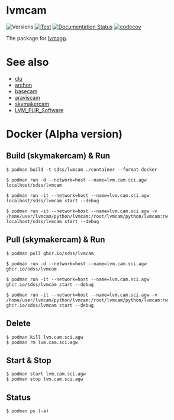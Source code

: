 # lvmcam

![Versions](https://img.shields.io/badge/python->3.8-blue)
[![Test](https://github.com/sdss/lvmcam/actions/workflows/test.yml/badge.svg)](https://github.com/sdss/lvmcam/actions/workflows/test.yml)
[![Documentation Status](https://readthedocs.org/projects/sdss-lvmcam/badge/?version=latest)](https://sdss-lvmcam.readthedocs.io/en/latest/?badge=latest)
[![codecov](https://codecov.io/gh/sdss/lvmcam/branch/main/graph/badge.svg)](https://codecov.io/gh/sdss/lvmcam)

The package for [lvmagp](https://github.com/sdss/lvmagp).

# See also
- [clu](https://github.com/sdss/clu)
- [archon](https://github.com/sdss/archon)
- [basecam](https://github.com/sdss/basecam)
- [araviscam](https://github.com/sdss/araviscam)
- [skymakercam](https://github.com/sdss/skymakercam)
- [LVM_FLIR_Software](https://github.com/sdss/LVM_FLIR_Software)

# Docker (Alpha version)

## Build (skymakercam) & Run

```
$ podman build -t sdss/lvmcam ./container --format docker
```

```
$ podman run -d --network=host --name=lvm.cam.sci.agw localhost/sdss/lvmcam
```

```
$ podman run -it --network=host --name=lvm.cam.sci.agw localhost/sdss/lvmcam start --debug
```

```
$ podman run -it --network=host --name=lvm.cam.sci.agw -v /home/user/lvmcam/python/lvmcam:/root/lvmcam/python/lvmcam:rw localhost/sdss/lvmcam start --debug
```

## Pull (skymakercam) & Run

```
$ podman pull ghcr.io/sdss/lvmcam
```

```
$ podman run -d --network=host --name=lvm.cam.sci.agw ghcr.io/sdss/lvmcam
```

```
$ podman run -it --network=host --name=lvm.cam.sci.agw ghcr.io/sdss/lvmcam start --debug
```

```
$ podman run -it --network=host --name=lvm.cam.sci.agw -v /home/user/lvmcam/python/lvmcam:/root/lvmcam/python/lvmcam:rw ghcr.io/sdss/lvmcam start --debug
```

## Delete

```
$ podman kill lvm.cam.sci.agw
$ podman rm lvm.cam.sci.agw
```

## Start & Stop

```
$ podman start lvm.cam.sci.agw
$ podman stop lvm.cam.sci.agw
```

## Status

```
$ podman ps (-a)
```